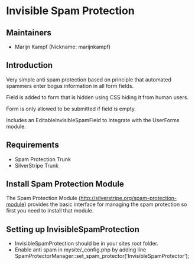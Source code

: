 # Invisible Spam Protection

## Maintainers

 * Marijn Kampf (Nickname: marijnkampf)
  <marijn at exadium dot com>

## Introduction

Very simple anti spam protection based on principle that automated spammers enter bogus information in all form fields.

Field is added to form that is hidden using CSS hiding it from human users.

Form is only allowed to be submitted if field is empty.

Includes an EditableInvisibleSpamField to integrate with the UserForms module. 

## Requirements

 * Spam Protection Trunk
 * SilverStripe Trunk

## Install Spam Protection Module

The Spam Protection Module (http://silverstripe.org/spam-protection-module) provides the basic interface for managing the spam protection
so first you need to install that module.

## Setting up InvisibleSpamProtection

 * InvisibleSpamProtection should be in your sites root folder.
 * Enable anti spam in mysite/_config.php by adding line
   SpamProtectorManager::set_spam_protector('InvisibleSpamProtector');

